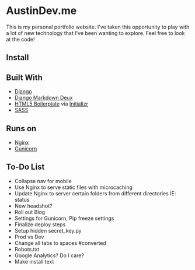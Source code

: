 # AustinDev.me
This is my personal portfolio website.  I've taken this opportunity to play with a lot of new technology that I've been wanting to explore.  Feel free to look at the code!

## Install

## Built With
- [Django](https://www.djangoproject.com/)
- [Django Markdown Deux](https://github.com/trentm/django-markdown-deux)
- [HTML5 Boilerplate](http://html5boilerplate.com/) via [Initializr](http://www.initializr.com/)
- [SASS](http://sass-lang.com/)

## Runs on
- [Nginx](http://nginx.com/)
- [Gunicorn](http://gunicorn.org/)

## To-Do List
- Collapse nav for mobile
- Use Nginx to serve static files with microcaching
- Update Nginx to server certain folders from different directories IE: status
- New headshot?
- Roll out Blog
- Settings for Gunicorn, Pip freeze settings
- Finalize deploy steps
- Setup hidden secret_key.py
- Prod vs Dev
- Change all tabs to spaces #converted
- Robots.txt
- Google Analytics?  Do I care?
- Make install text
